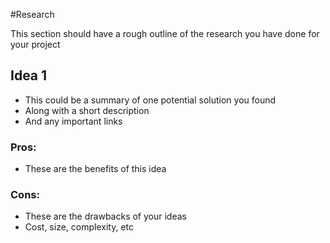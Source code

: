 #Research

This section should have a rough outline of the research you have done for your project

## Idea 1

* This could be a summary of one potential solution you found
* Along with a short description
* And any important links

### Pros:
* These are the benefits of this idea

### Cons:
* These are the drawbacks of your ideas
* Cost, size, complexity, etc
